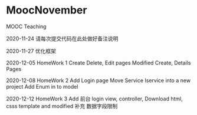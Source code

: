 # MoocNovember
MOOC Teaching

2020-11-24 请每次提交代码在此处做好备注说明

2020-11-27 优化框架

2020-12-05 HomeWork 1
           Create Delete, Edit pages
           Modified Create, Details Pages  


2020-12-08 HomeWork 2
           Add Login page
           Move Service Iservice into a new project
           Add Enum in to model

2020-12-12 HomeWork 3
           Add 前台 login view, controller,
           Download html, csss template and modified
           补充 数据字段限制
